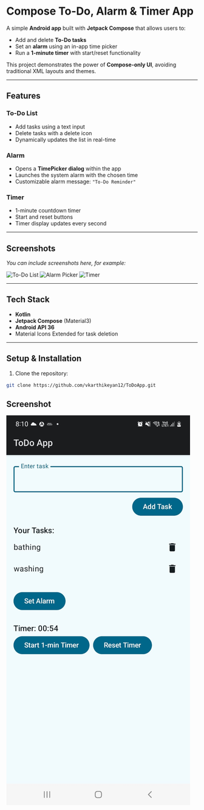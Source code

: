 # Compose To-Do, Alarm & Timer App

A simple **Android app** built with **Jetpack Compose** that allows users to:

- Add and delete **To-Do tasks**
- Set an **alarm** using an in-app time picker
- Run a **1-minute timer** with start/reset functionality

This project demonstrates the power of **Compose-only UI**, avoiding traditional XML layouts and themes.

---

## Features

### To-Do List
- Add tasks using a text input
- Delete tasks with a delete icon
- Dynamically updates the list in real-time

### Alarm
- Opens a **TimePicker dialog** within the app
- Launches the system alarm with the chosen time
- Customizable alarm message: `"To-Do Reminder"`

### Timer
- 1-minute countdown timer
- Start and reset buttons
- Timer display updates every second

---

## Screenshots

*You can include screenshots here, for example:*

![To-Do List](screenshots/todo.png)
![Alarm Picker](screenshots/alarm.png)
![Timer](screenshots/timer.png)

---

## Tech Stack

- **Kotlin**  
- **Jetpack Compose** (Material3)  
- **Android API 36**  
- Material Icons Extended for task deletion

---

## Setup & Installation

1. Clone the repository:

```bash
git clone https://github.com/vkarthikeyan12/ToDoApp.git

```
## Screenshot


![Screenshot](screenshot.jpg)
